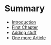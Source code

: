 # Summary

* [Introduction](README.md)
* [First Chapter](chapter1.md)
* [Adding stuff](adding-stuff.md)
* [One more Article](one-more-article.md)

